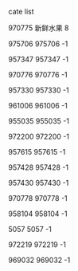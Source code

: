 cate list

970775 新鲜水果 8

975706 975706 -1

957347 957347 -1

970776 970776 -1

957330 957330 -1

961006 961006 -1

955035 955035 -1

972200 972200 -1

957615 957615 -1

957428 957428 -1

957430 957430 -1

970778 970778 -1

958104 958104 -1

5057 5057 -1

972219 972219 -1

969032 969032 -1

